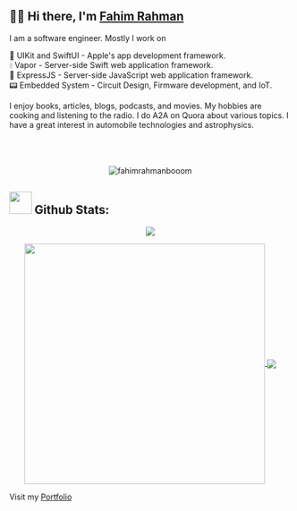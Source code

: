 ## 👋🏻 Hi there, I'm [Fahim Rahman](https://fahimrahman.netlify.app)<br>

I am a software engineer. Mostly I work on <br>

📱 UIKit and SwiftUI - Apple's app development framework.<br>
💧 Vapor - Server-side Swift web application framework.<br>
🍃 ExpressJS - Server-side JavaScript web application framework.<br>
📟 Embedded System - Circuit Design, Firmware development, and IoT.<br>

I enjoy books, articles, blogs, podcasts, and movies. My hobbies are cooking and listening to the radio. I do A2A on Quora about various topics. I have a great interest in automobile technologies and astrophysics.<br><br><br><br>

<p align="center"> <img src="https://komarev.com/ghpvc/?username=fahimrahmanbooom&label=Profile%20views&color=0e75b6&style=flat" alt="fahimrahmanbooom" /> </p> 

## <img src="https://media.giphy.com/media/ZCN6F3FAkwsyOGU2RS/giphy.gif" width="40"> **Github Stats:**

<p align="center">
   <img align="center" src="https://github-readme-streak-stats.herokuapp.com/?user=fahimrahmanbooom&theme=algolia&hide_border=false"/>
</p>

 <p align="center">
  <a href="https://github.com/fahimrahmanbooom">
   <img width="430" align="center" src="https://github-readme-stats.vercel.app/api?username=fahimrahmanbooom&show_icons=true&theme=algolia&count_private=true">
  </a>
  <a href="https://github.com/fahimrahmanbooom">
    <img align="center" src="https://github-readme-stats.anuraghazra1.vercel.app/api/top-langs/?username=fahimrahmanbooom&layout=compact&theme=algolia&langs_count=6" />
  </a>
 </p>

Visit my [Portfolio](https://fahimrahman.netlify.app)
